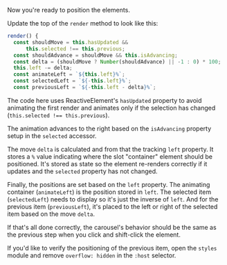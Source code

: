 Now you're ready to position the elements.

Update the top of the `render` method to look like this:

```ts
render() {
  const shouldMove = this.hasUpdated &&
      this.selected !== this.previous;
  const shouldAdvance = shouldMove && this.isAdvancing;
  const delta = (shouldMove ? Number(shouldAdvance) || -1 : 0) * 100;
  this.left -= delta;
  const animateLeft = `${this.left}%`;
  const selectedLeft = `${-this.left}%`;
  const previousLeft = `${-this.left - delta}%`;
```

The code here uses ReactiveElement's `hasUpdated` property to avoid animating the
first render and animates only if the selection has changed
(`this.selected !== this.previous`).

The animation advances to the right based on the `isAdvancing` property setup
in the `selected` accessor.

The move `delta` is calculated and from that the tracking `left` property. It
stores a `%` value indicating where the slot "container" element should be
positioned. It's stored as state so the element re-renders correctly if it
updates and the `selected` property has not changed.

Finally, the positions are set based on the `left` property. The animating
container (`animateLeft`) is the position stored in `left`.
The selected item (`selectedLeft`) needs to display so it's just the inverse
of `left`. And for the previous item (`previousLeft`), it's placed to the left
or right of the selected item based on the move `delta`.

If that's all done correctly, the carousel's behavior should be the same
as the previous step when you click and shift-click the element.

If you'd like to verify the positioning of the previous item, open the
`styles` module and remove `overflow: hidden` in the `:host` selector.
